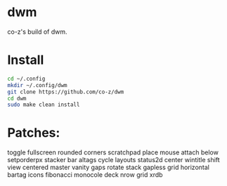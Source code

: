 
# dwm
co-z's build of dwm.

# Install 
```bash
cd ~/.config
mkdir ~/.config/dwm
git clone https://github.com/co-z/dwm
cd dwm
sudo make clean install
```
# Patches:
toggle fullscreen
rounded corners
scratchpad
place mouse
attach below 
setporderpx
stacker
bar altags
cycle layouts
status2d
center wintitle
shift view
centered master
vanity gaps
rotate stack
gapless grid
horizontal
bartag icons
fibonacci
monocole
deck
nrow grid
xrdb
